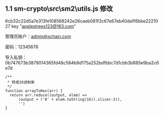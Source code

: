 ## 1.1 sm-crypto\src\sm2\utils.js 修改
6cb32c22d5a7e313fe108568242e26caeb081f3c67e67eb40da1f6bbe2221027 key 
"applestrees123@163.com"

管理员账户：admin@xchain.com

密码：12345678

导入私钥： 0b747673b3879014365fd48c584b9d175a252bdfbbc7d1cbb3b885e9ba2c6e7d
```
/**
 * 转成16进制串 
 */
function arrayToHex(arr) {
  return arr.reduce((output, elem) =>
      (output + ('0' + elem.toString(16)).slice(-2)),
      '')
}
```